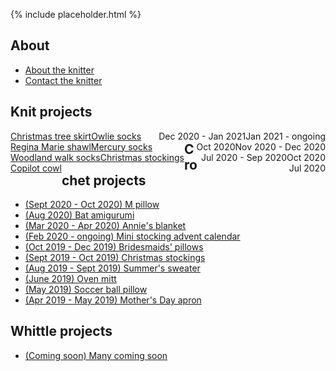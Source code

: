 {% include placeholder.html  %}

## About

- [About the knitter](about.md)
- [Contact the knitter](mailto:liandrea4@gmail.com)

## Knit projects

<span style="float:left"> <a href="knit/tree_skirt.md">Christmas tree skirt</a> </span> <span style="float:right">Jan 2021 - ongoing</span> 

<span style="float:left"> <a href="knit/owlie_socks.md">Owlie socks</a> </span> <span style="float:right">Dec 2020 - Jan 2021</span> 

<span style="float:left"> <a href="knit/regina_marie_shawl.md">Regina Marie shawl</a> </span> <span style="float:right">Nov 2020 - Dec 2020</span>

<span style="float:left"> <a href="knit/mercury_socks.md">Mercury socks</a> </span> <span style="float:right">Oct 2020</span> 

<span style="float:left"> <a href="knit/woodland_walk_socks.md">Woodland walk socks</a> </span> <span style="float:right">Oct 2020</span>

<span style="float:left"> <a href="knit/christmas_stockings.md">Christmas stockings</a> </span> <span style="float:right">Jul 2020 - Sep 2020</span>

<span style="float:left"> <a href="knit/copilot_cowl.md">Copilot cowl</a> </span> <span style="float:right">Jul 2020</span>

## Crochet projects

- [(Sept 2020 - Oct 2020) M pillow](crochet/m_pillow.md)
- [(Aug 2020) Bat amigurumi](crochet/bat.md)
- [(Mar 2020 - Apr 2020) Annie's blanket](crochet/annie_blanket.md)
- [(Feb 2020 - ongoing) Mini stocking advent calendar](crochet/stocking_advent_cal.md)
- [(Oct 2019 - Dec 2019) Bridesmaids' pillows](crochet/bridesmaids_pillows.md)
- [(Sept 2019 - Oct 2019) Christmas stockings](crochet/christmas_stockings.md)
- [(Aug 2019 - Sept 2019) Summer's sweater](crochet/summer_sweater.md)
- [(June 2019) Oven mitt](crochet/oven_mitt.md)
- [(May 2019) Soccer ball pillow](crochet/soccer_pillow.md)
- [(Apr 2019 - May 2019) Mother's Day apron](crochet/mothers_day_apron.md)

## Whittle projects

- [(Coming soon) Many coming soon](whittle/sample.md)

